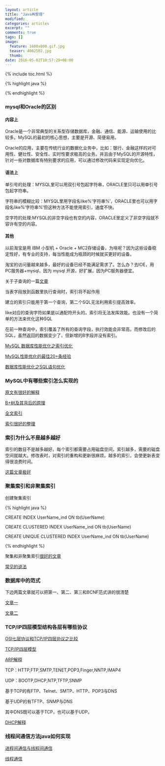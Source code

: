 ```yaml
---
layout: article
title: "Java再整理"
modified:
categories: articles
excerpt: ""
comments: true
tags: []
image: 
  feature: 1600x800.gif.jpg
  teaser: 4002502.jpg
  thumb:
date: 2016-05-02T10:57:29+08:00
---
```


{% include toc.html %}

{% highlight java %}

{% endhighlight %}

### mysql和Oracle的区别

#### 内容上

Oracle是一个非常典型的关系型存储数据库，金融、通信、能源、运输使用的比较多。MySQL的最初的核心思想，主要是开源、简便易用。

Oracle的应用，主要在传统行业的数据化业务中，比如：银行、金融这样的对可用性、健壮性、安全性、实时性要求极高的业务。并且由于MySQL的开源特性，针对一些对数据库有特别要求的应用，可以通过修改代码来实现定向优化。

#### 语法上

单引号的处理：MYSQL里可以用双引号包起字符串，ORACLE里只可以用单引号包起字符串。

字符串的模糊比较：MYSQL里用字段名like%‘字符串%’，ORACLE里也可以用字段名like%‘字符串%’但这种方法不能使用索引，速度不快。

空字符的处理:MYSQL的非空字段也有空的内容，ORACLE里定义了非空字段就不容许有空的内容。

#### 其他

以前淘宝是用 IBM 小型机 + Oracle + MC2存储设备，为啥呢？因为这些设备稳定性好，有专业的支持，每当性能成为瓶颈的时候就买更好的设备。

淘宝的访问量越来越多，最好的设备已经不能满足需求了。怎么办？去IOE，用PC服务器+mysql，因为 mysql 开源，好扩展，因为PC服务器便宜。

关于子查询的一篇[文章](http://www.cnblogs.com/zhengyun_ustc/archive/2013/11/29/slowquery3.html)

当表字段放到函数里执行查询时，索引将不起作用

建立的索引只能用于第一个查询，第二个SQL无法利用索引提高效率。

like对应的查询字符如果是以通配符开头的，索引将无法发挥效能。也没有一个简单的方法来优化这种SQL

在前一种查询中，索引覆盖了所有的查询字段，执行效能会非常高，而修改后的SQL，虽然返回的数据变少了，但新增的B字段并没有索引。

[MySQL 数据库性能优化之索引优化](http://isky000.com/database/mysql-performance-tuning-sql)

[MySQL性能优化的最佳20+条经验](http://coolshell.cn/articles/1846.html)

[数据库性能优化之SQL语句优化](http://blog.jobbole.com/96996/)

### MySQL中有哪些索引怎么实现的

[原文有很好的解释](https://segmentfault.com/q/1010000003832312)

[B+树及其背后的原理](http://blog.codinglabs.org/articles/theory-of-mysql-index.html)

[全文索引](http://book.51cto.com/art/200906/132450.htm)

[索引很好的整理](http://uule.iteye.com/blog/1622588)

### 索引为什么不是越多越好

索引的数目不是越多越好。每个索引都需要占用磁盘空间，索引越多，需要的磁盘空间就越大。修改表时，对索引的重构和更新很麻烦。越多的索引，会使更新表变得很浪费时间。

[这篇文章极好](http://blog.csdn.net/cuidiwhere/article/details/8452997)

### 聚集索引和非聚集索引

创建聚集索引

{% highlight java %}

CREATE INDEX UserName_ind ON tb(UserName)
 
CREATE CLUSTERED INDEX UserName_ind ON tb(UserName)
 
CREATE UNIQUE CLUSTERED INDEX UserName_ind ON tb(UserName)

{% endhighlight %}

聚集和非聚集索引[很好的文章](http://my.oschina.net/qichang/blog/13769)

[常见的说法](http://database.51cto.com/art/201104/257104.htm)

### 数据库中的范式

下边两篇文章就可以把第一、第二、第三和BCNF范式讲的很清楚

[文章一](http://www.blogjava.net/xzclog/archive/2009/01/04/249711.html)

[文章二](http://blog.jobbole.com/92442/)

### TCP/IP四层模型结构各层有哪些协议

[OSI七层协议和TCP/IP四层协议之比较](http://blog.sina.com.cn/s/blog_611a32ff0100gxkg.html)

[TCP/IP四层模型](http://www.cnblogs.com/BlueTzar/articles/811160.html)

[ARP解释](http://baike.baidu.com/link?url=f5KauBiU3PVtQZKHiHJB0k9WXf5jQ0OLli-PqN8h3kVJbMAdbF9GaOzzQJx3BKAk)

TCP：HTTP,FTP,SMTP,TENET,POP3,Finger,NNTP,IMAP4

UDP：BOOTP,DHCP,NTP,TFTP,SNMP

基于TCP的有FTP、Telnet、SMTP、HTTP、POP3与DNS

基于UDP的有TFTP、SNMP与DNS

其中DNS既可以基于TCP，也可以基于UDP。

[DHCP解释](http://baike.baidu.com/link?url=ttJbNvfLrugfgIbg17ebWuI5ZAqe5Q1AEbFnkKnADv7Kmo4OOtAh2kdc2iISVqcRkhnWzMjHvVfcQqfLuR_6Xa)

### 线程间通信方法java如何实现

[进程间通信与线程间通信](http://blog.sina.com.cn/s/blog_6b3a83c901019ajg.html)

[线程通信](http://ifeve.com/thread-signaling/#shared_object)
